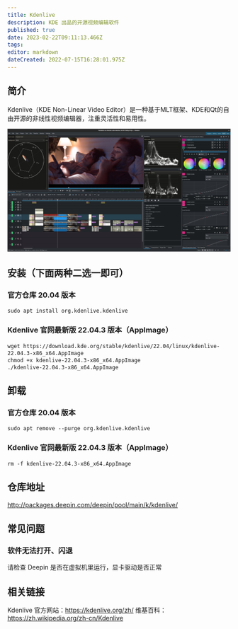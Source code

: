 ```yaml
---
title: Kdenlive
description: KDE 出品的开源视频编辑软件
published: true
date: 2023-02-22T09:11:13.466Z
tags: 
editor: markdown
dateCreated: 2022-07-15T16:28:01.975Z
---
```


## 简介
Kdenlive（KDE Non-Linear Video Editor）是一种基于MLT框架、KDE和Qt的自由开源的非线性视频编辑器，注重灵活性和易用性。

![kdenlive.jpg](/kdenlive.jpg)
## 安装（下面两种二选一即可）
### 官方仓库 20.04 版本
```
sudo apt install org.kdenlive.kdenlive
```

### Kdenlive 官网最新版 22.04.3 版本（AppImage）
```
wget https://download.kde.org/stable/kdenlive/22.04/linux/kdenlive-22.04.3-x86_x64.AppImage
chmod +x kdenlive-22.04.3-x86_x64.AppImage
./kdenlive-22.04.3-x86_x64.AppImage
```

## 卸载
### 官方仓库 20.04 版本
```
sudo apt remove --purge org.kdenlive.kdenlive
```

### Kdenlive 官网最新版 22.04.3 版本（AppImage）
```
rm -f kdenlive-22.04.3-x86_x64.AppImage
```

## 仓库地址
http://packages.deepin.com/deepin/pool/main/k/kdenlive/
## 常见问题
### 软件无法打开、闪退
请检查 Deepin 是否在虚拟机里运行，显卡驱动是否正常
## 相关链接
Kdenlive 官方网站：https://kdenlive.org/zh/
维基百科：https://zh.wikipedia.org/zh-cn/Kdenlive